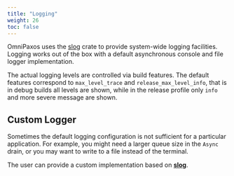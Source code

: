 ```yaml
---
title: "Logging"
weight: 26
toc: false
---
```


OmniPaxos uses the [slog](https://crates.io/crates/slog) crate to provide system-wide logging facilities. Logging works out of the box with a default asynchronous console and file logger implementation.

The actual logging levels are controlled via build features. The default features correspond to `max_level_trace` and `release_max_level_info`, that is in debug builds all levels are shown, while in the release profile only `info` and more severe message are shown.

## Custom Logger

Sometimes the default logging configuration is not sufficient for a particular application. For example, you might need a larger queue size in the `Async` drain, or you may want to write to a file instead of the terminal.

The user can provide a custom implementation based on [**slog**](https://crates.io/crates/slog).